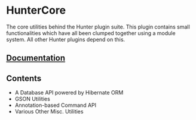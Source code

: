 # HunterCore
The core utilities behind the Hunter plugin suite. This plugin contains small functionalities
which have all been clumped together using a module system. All other Hunter plugins depend on
this.

## [Documentation](https://github.com/HaedHutner/HunterCore/wiki)

## Contents
* A Database API powered by Hibernate ORM
* GSON Utilities
* Annotation-based Command API
* Various Other Misc. Utilities

